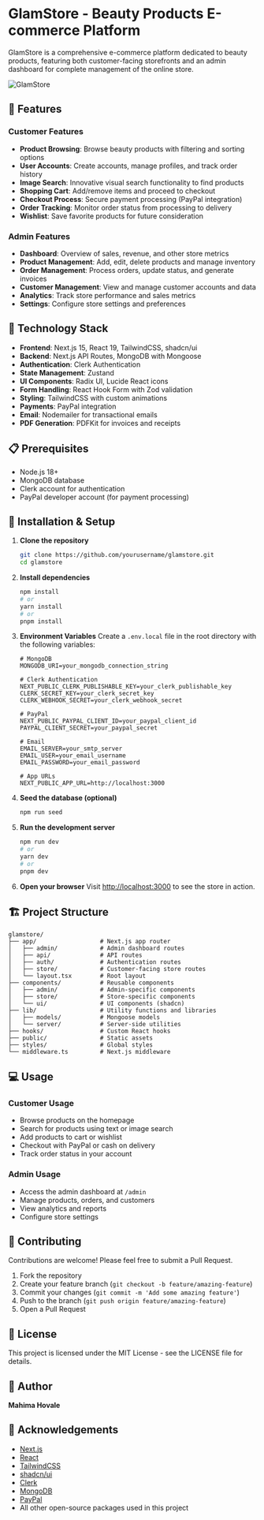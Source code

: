 # GlamStore - Beauty Products E-commerce Platform

GlamStore is a comprehensive e-commerce platform dedicated to beauty products, featuring both customer-facing storefronts and an admin dashboard for complete management of the online store.

![GlamStore](glamstore.vercel.app) <!-- Add your store screenshot URL here -->

## 🌟 Features

### Customer Features
- **Product Browsing**: Browse beauty products with filtering and sorting options
- **User Accounts**: Create accounts, manage profiles, and track order history
- **Image Search**: Innovative visual search functionality to find products
- **Shopping Cart**: Add/remove items and proceed to checkout
- **Checkout Process**: Secure payment processing (PayPal integration)
- **Order Tracking**: Monitor order status from processing to delivery
- **Wishlist**: Save favorite products for future consideration

### Admin Features
- **Dashboard**: Overview of sales, revenue, and other store metrics
- **Product Management**: Add, edit, delete products and manage inventory
- **Order Management**: Process orders, update status, and generate invoices
- **Customer Management**: View and manage customer accounts and data
- **Analytics**: Track store performance and sales metrics
- **Settings**: Configure store settings and preferences

## 🚀 Technology Stack

- **Frontend**: Next.js 15, React 19, TailwindCSS, shadcn/ui
- **Backend**: Next.js API Routes, MongoDB with Mongoose
- **Authentication**: Clerk Authentication
- **State Management**: Zustand
- **UI Components**: Radix UI, Lucide React icons
- **Form Handling**: React Hook Form with Zod validation
- **Styling**: TailwindCSS with custom animations
- **Payments**: PayPal integration
- **Email**: Nodemailer for transactional emails
- **PDF Generation**: PDFKit for invoices and receipts

## 📋 Prerequisites

- Node.js 18+
- MongoDB database
- Clerk account for authentication
- PayPal developer account (for payment processing)

## 🔧 Installation & Setup

1. **Clone the repository**
   ```bash
   git clone https://github.com/yourusername/glamstore.git
   cd glamstore
   ```

2. **Install dependencies**
   ```bash
   npm install
   # or
   yarn install
   # or
   pnpm install
   ```

3. **Environment Variables**
   Create a `.env.local` file in the root directory with the following variables:
   ```
   # MongoDB
   MONGODB_URI=your_mongodb_connection_string
   
   # Clerk Authentication
   NEXT_PUBLIC_CLERK_PUBLISHABLE_KEY=your_clerk_publishable_key
   CLERK_SECRET_KEY=your_clerk_secret_key
   CLERK_WEBHOOK_SECRET=your_clerk_webhook_secret
   
   # PayPal
   NEXT_PUBLIC_PAYPAL_CLIENT_ID=your_paypal_client_id
   PAYPAL_CLIENT_SECRET=your_paypal_secret
   
   # Email
   EMAIL_SERVER=your_smtp_server
   EMAIL_USER=your_email_username
   EMAIL_PASSWORD=your_email_password
   
   # App URLs
   NEXT_PUBLIC_APP_URL=http://localhost:3000
   ```

4. **Seed the database (optional)**
   ```bash
   npm run seed
   ```

5. **Run the development server**
   ```bash
   npm run dev
   # or
   yarn dev
   # or
   pnpm dev
   ```

6. **Open your browser**
   Visit [http://localhost:3000](http://localhost:3000) to see the store in action.

## 🏗️ Project Structure

```
glamstore/
├── app/                  # Next.js app router
│   ├── admin/            # Admin dashboard routes
│   ├── api/              # API routes
│   ├── auth/             # Authentication routes
│   ├── store/            # Customer-facing store routes
│   └── layout.tsx        # Root layout
├── components/           # Reusable components
│   ├── admin/            # Admin-specific components
│   ├── store/            # Store-specific components
│   └── ui/               # UI components (shadcn)
├── lib/                  # Utility functions and libraries
│   ├── models/           # Mongoose models
│   └── server/           # Server-side utilities
├── hooks/                # Custom React hooks
├── public/               # Static assets
├── styles/               # Global styles
└── middleware.ts         # Next.js middleware
```

## 💻 Usage

### Customer Usage
- Browse products on the homepage
- Search for products using text or image search
- Add products to cart or wishlist
- Checkout with PayPal or cash on delivery
- Track order status in your account

### Admin Usage
- Access the admin dashboard at `/admin`
- Manage products, orders, and customers
- View analytics and reports
- Configure store settings

## 🤝 Contributing

Contributions are welcome! Please feel free to submit a Pull Request.

1. Fork the repository
2. Create your feature branch (`git checkout -b feature/amazing-feature`)
3. Commit your changes (`git commit -m 'Add some amazing feature'`)
4. Push to the branch (`git push origin feature/amazing-feature`)
5. Open a Pull Request

## 📝 License

This project is licensed under the MIT License - see the LICENSE file for details.

## 👤 Author

**Mahima Hovale**

## 🙏 Acknowledgements

- [Next.js](https://nextjs.org/)
- [React](https://reactjs.org/)
- [TailwindCSS](https://tailwindcss.com/)
- [shadcn/ui](https://ui.shadcn.com/)
- [Clerk](https://clerk.dev/)
- [MongoDB](https://www.mongodb.com/)
- [PayPal](https://developer.paypal.com/)
- All other open-source packages used in this project 